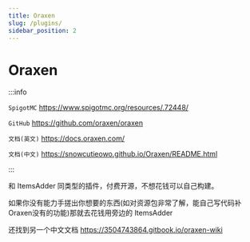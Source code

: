 ```yaml
---
title: Oraxen
slug: /plugins/
sidebar_position: 2
---
```


# Oraxen

:::info

`SpigotMC` https://www.spigotmc.org/resources/.72448/

`GitHub` https://github.com/oraxen/oraxen

`文档(英文)` https://docs.oraxen.com/

`文档(中文)` https://snowcutieowo.github.io/Oraxen/README.html

:::

和 ItemsAdder 同类型的插件，付费开源，不想花钱可以自己构建。

如果你没有能力手搓出你想要的东西(如对资源包非常了解，能自己写代码补Oraxen没有的功能)那就去花钱用旁边的 ItemsAdder

还找到另一个中文文档 https://3504743864.gitbook.io/oraxen-wiki
